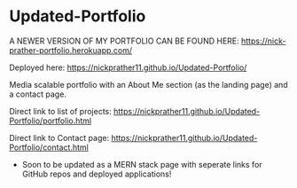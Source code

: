 # Updated-Portfolio

A NEWER VERSION OF MY PORTFOLIO CAN BE FOUND HERE: https://nick-prather-portfolio.herokuapp.com/

Deployed here:
https://nickprather11.github.io/Updated-Portfolio/

Media scalable portfolio with an About Me section (as the landing page) and a contact page.

Direct link to list of projects: https://nickprather11.github.io/Updated-Portfolio/portfolio.html

Direct link to Contact page: https://nickprather11.github.io/Updated-Portfolio/contact.html

- Soon to be updated as a MERN stack page with seperate links for GitHub repos and deployed applications!
